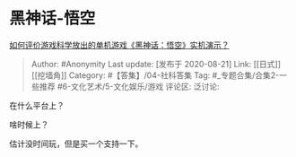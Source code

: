 # 黑神话-悟空
[如何评价游戏科学放出的单机游戏《黑神话：悟空》实机演示？](https://www.zhihu.com/question/415822945/answer/1422953059)

> Author: #Anonymity
> Last update: [发布于 2020-08-21]
> Link: [[日式]] [[挖墙角]]
> Category: #【答集】/04-社科答集
> Tag: #_专题合集/合集2-一些推荐 #6-文化艺术/5-文化娱乐/游戏
> 评论区:
> 泛讨论:

在什么平台上？

啥时候上？

估计没时间玩，但是买一个支持一下。
